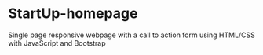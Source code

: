 # StartUp-homepage
 Single page responsive webpage with a call to action form
using HTML/CSS with JavaScript and Bootstrap
